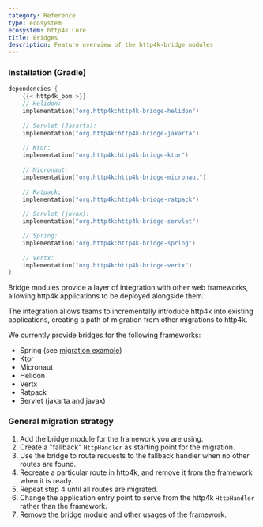 ```yaml
---
category: Reference
type: ecosystem
ecosystem: http4k Core
title: Bridges
description: Feature overview of the http4k-bridge modules
---
```


### Installation (Gradle)

```kotlin
dependencies {
    {{< http4k_bom >}}
    // Helidon: 
    implementation("org.http4k:http4k-bridge-helidon")
    
    // Servlet (Jakarta):
    implementation("org.http4k:http4k-bridge-jakarta")
    
    // Ktor: 
    implementation("org.http4k:http4k-bridge-ktor")
    
    // Micronaut: 
    implementation("org.http4k:http4k-bridge-micronaut")
    
    // Ratpack: 
    implementation("org.http4k:http4k-bridge-ratpack")
    
    // Servlet (javax): 
    implementation("org.http4k:http4k-bridge-servlet")

    // Spring: 
    implementation("org.http4k:http4k-bridge-spring")
    
    // Vertx: 
    implementation("org.http4k:http4k-bridge-vertx")
}
```
Bridge modules provide a layer of integration with other web frameworks, allowing http4k applications to be deployed alongside them.

The integration allows teams to incrementally introduce http4k into existing applications, creating a path of migration from other migrations to http4k.

We currently provide bridges for the following frameworks:
- Spring (see [migration example](https://github.com/http4k/examples/tree/master/http4k-core/migration-spring))
- Ktor
- Micronaut
- Helidon
- Vertx
- Ratpack
- Servlet (jakarta and javax)

### General migration strategy

1. Add the bridge module for the framework you are using.
2. Create a "fallback" `HttpHandler` as starting point for the migration.
3. Use the bridge to route requests to the fallback handler when no other routes are found.
4. Recreate a particular route in http4k, and remove it from the framework when it is ready.
5. Repeat step 4 until all routes are migrated.
6. Change the application entry point to serve from the http4k `HttpHandler` rather than the framework.
7. Remove the bridge module and other usages of the framework.
